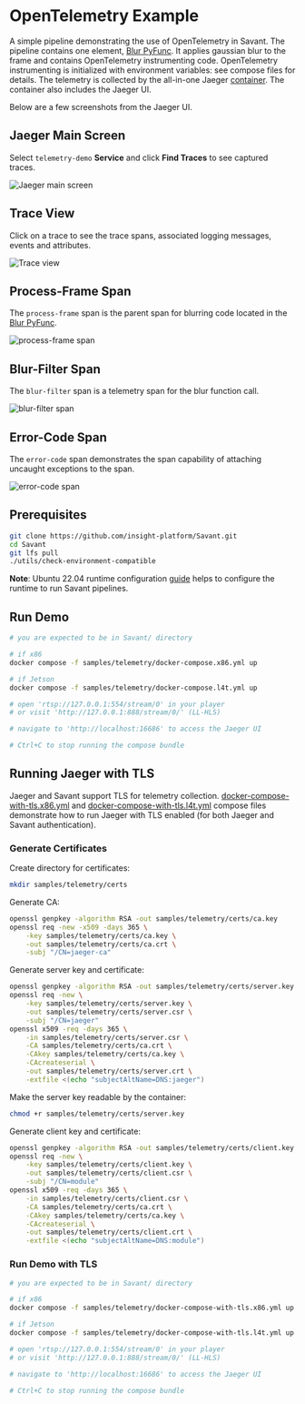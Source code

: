 # OpenTelemetry Example

A simple pipeline demonstrating the use of OpenTelemetry in Savant. The pipeline contains one element, [Blur PyFunc](blur.py). It applies gaussian blur to the frame and contains OpenTelemetry instrumenting code. OpenTelemetry instrumenting is initialized with environment variables: see compose files for details. The telemetry is collected by the all-in-one Jaeger [container](https://www.jaegertracing.io/docs/1.62/getting-started/#all-in-one). The container also includes the Jaeger UI.

Below are a few screenshots from the Jaeger UI.

## Jaeger Main Screen

Select `telemetry-demo` **Service** and click **Find Traces** to see captured traces.

![Jaeger main screen](assets/00-main.png)

## Trace View

Click on a trace to see the trace spans, associated logging messages, events and attributes.

![Trace view](assets/01-trace.png)

## Process-Frame Span

The `process-frame` span is the parent span for blurring code located in the [Blur PyFunc](blur.py).

![process-frame span](assets/02-process-frame.png)

## Blur-Filter Span

The `blur-filter` span is a telemetry span for the blur function call.
 
![blur-filter span](assets/03-blur-filter.png)

## Error-Code Span

The `error-code` span demonstrates the span capability of attaching uncaught exceptions to the span.

![error-code span](assets/04-error-code.png)

## Prerequisites

```bash
git clone https://github.com/insight-platform/Savant.git
cd Savant
git lfs pull
./utils/check-environment-compatible
```

**Note**: Ubuntu 22.04 runtime configuration [guide](https://insight-platform.github.io/Savant/develop/getting_started/0_configure_prod_env.html) helps to configure the runtime to run Savant pipelines.

## Run Demo

```bash
# you are expected to be in Savant/ directory

# if x86
docker compose -f samples/telemetry/docker-compose.x86.yml up

# if Jetson
docker compose -f samples/telemetry/docker-compose.l4t.yml up

# open 'rtsp://127.0.0.1:554/stream/0' in your player
# or visit 'http://127.0.0.1:888/stream/0/' (LL-HLS)

# navigate to 'http://localhost:16686' to access the Jaeger UI

# Ctrl+C to stop running the compose bundle
```

## Running Jaeger with TLS

Jaeger and Savant support TLS for telemetry collection. [docker-compose-with-tls.x86.yml](docker-compose-with-tls.x86.yml) and [docker-compose-with-tls.l4t.yml](docker-compose-with-tls.l4t.yml) compose files demonstrate how to run Jaeger with TLS enabled (for both Jaeger and Savant authentication).

### Generate Certificates

Create directory for certificates:

```bash
mkdir samples/telemetry/certs
```

Generate CA:

```bash
openssl genpkey -algorithm RSA -out samples/telemetry/certs/ca.key
openssl req -new -x509 -days 365 \
    -key samples/telemetry/certs/ca.key \
    -out samples/telemetry/certs/ca.crt \
    -subj "/CN=jaeger-ca"
```

Generate server key and certificate:

```bash
openssl genpkey -algorithm RSA -out samples/telemetry/certs/server.key
openssl req -new \
    -key samples/telemetry/certs/server.key \
    -out samples/telemetry/certs/server.csr \
    -subj "/CN=jaeger"
openssl x509 -req -days 365 \
    -in samples/telemetry/certs/server.csr \
    -CA samples/telemetry/certs/ca.crt \
    -CAkey samples/telemetry/certs/ca.key \
    -CAcreateserial \
    -out samples/telemetry/certs/server.crt \
    -extfile <(echo "subjectAltName=DNS:jaeger")
```

Make the server key readable by the container:

```bash
chmod +r samples/telemetry/certs/server.key
```

Generate client key and certificate:

```bash
openssl genpkey -algorithm RSA -out samples/telemetry/certs/client.key
openssl req -new \
    -key samples/telemetry/certs/client.key \
    -out samples/telemetry/certs/client.csr \
    -subj "/CN=module"
openssl x509 -req -days 365 \
    -in samples/telemetry/certs/client.csr \
    -CA samples/telemetry/certs/ca.crt \
    -CAkey samples/telemetry/certs/ca.key \
    -CAcreateserial \
    -out samples/telemetry/certs/client.crt \
    -extfile <(echo "subjectAltName=DNS:module")
```

### Run Demo with TLS

```bash
# you are expected to be in Savant/ directory

# if x86
docker compose -f samples/telemetry/docker-compose-with-tls.x86.yml up

# if Jetson
docker compose -f samples/telemetry/docker-compose-with-tls.l4t.yml up

# open 'rtsp://127.0.0.1:554/stream/0' in your player
# or visit 'http://127.0.0.1:888/stream/0/' (LL-HLS)

# navigate to 'http://localhost:16686' to access the Jaeger UI

# Ctrl+C to stop running the compose bundle
```

